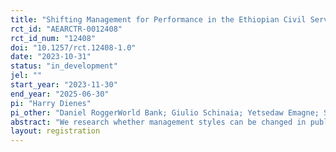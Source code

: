 ```yaml
---
title: "Shifting Management for Performance in the Ethiopian Civil Service"
rct_id: "AEARCTR-0012408"
rct_id_num: "12408"
doi: "10.1257/rct.12408-1.0"
date: "2023-10-31"
status: "in_development"
jel: ""
start_year: "2023-11-30"
end_year: "2025-06-30"
pi: "Harry Dienes"
pi_other: "Daniel RoggerWorld Bank; Giulio Schinaia; Yetsedaw Emagne; Stefan DerconUniversity of Oxford"
abstract: "We research whether management styles can be changed in public administration, and what mechanisms drive any change. This is a particularly important question given management has been shown to contribute to performance in public and private organizations. To do so, this study will show a video to Ethiopian civil servants undergoing training at the Ethiopian Management Institute that showcases a successful middle manager who overcomes a work problem with his team, by learning and using a particular management style. "
layout: registration
---
```


